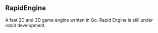 ## RapidEngine

A fast 2D and 3D game engine written in Go. Rapid Engine is still under _rapid_ development. 

